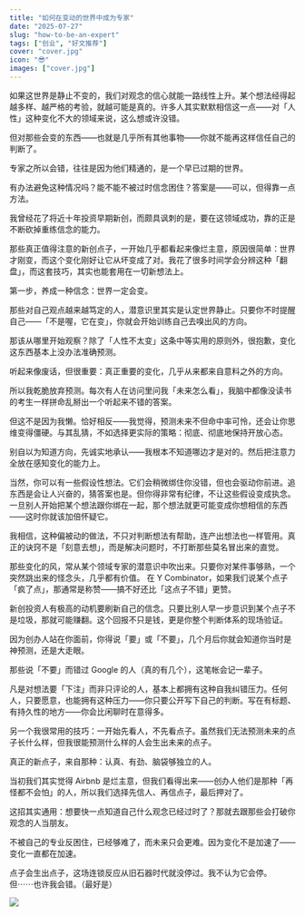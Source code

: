 ```yaml
---
title: "如何在变动的世界中成为专家"
date: "2025-07-27"
slug: "how-to-be-an-expert"
tags: ["创业", "好文推荐"]
cover: "cover.jpg"
icon: "😎"
images: ["cover.jpg"]
---
```

如果这世界是静止不变的，我们对观念的信心就能一路线性上升。某个想法经得起越多样、越严格的考验，就越可能是真的。许多人其实默默相信这一点——对「人性」这种变化不大的领域来说，这么想或许没错。



但对那些会变的东西——也就是几乎所有其他事物——你就不能再这样信任自己的判断了。



专家之所以会错，往往是因为他们精通的，是一个早已过期的世界。



有办法避免这种情况吗？能不能不被过时信念困住？答案是——可以，但得靠一点方法。



我曾经花了将近十年投资早期新创，而颇具讽刺的是，要在这领域成功，靠的正是不断砍掉重练信念的能力。



那些真正值得注意的新创点子，一开始几乎都看起来像烂主意，原因很简单：世界才刚变，而这个变化刚好让它从坏变成了对。我花了很多时间学会分辨这种「翻盘」，而这套技巧，其实也能套用在一切新想法上。



第一步，养成一种信念：世界一定会变。



那些对自己观点越来越笃定的人，潜意识里其实是认定世界静止。只要你不时提醒自己——「不是喔，它在变」，你就会开始训练自己去嗅出风的方向。



那该从哪里开始观察？除了「人性不太变」这条中等实用的原则外，很抱歉，变化这东西基本上没办法准确预测。



听起来像废话，但很重要：真正重要的变化，几乎从来都来自意料之外的方向。



所以我乾脆放弃预测。每次有人在访问里问我「未来怎么看」，我脑中都像没读书的考生一样拼命乱掰出一个听起来不错的答案。



但这不是因为我懒。恰好相反——我觉得，预测未来不但命中率可怜，还会让你思维变得僵硬。与其乱猜，不如选择更实际的策略：彻底、彻底地保持开放心态。



别自以为知道方向，先诚实地承认——我根本不知道哪边才是对的。然后把注意力全放在感知变化的能力上。



当然，你可以有一些假设性想法。它们会稍微绑住你没错，但也会驱动你前进。追东西是会让人兴奋的，猜答案也是。但你得非常有纪律，不让这些假设变成执念。
一旦别人开始把某个想法跟你绑在一起，那个想法就更可能变成你想相信的东西——这时你就该加倍怀疑它。



我相信，这种偏被动的做法，不只对判断想法有帮助，连产出想法也一样管用。真正的诀窍不是「刻意去想」，而是解决问题时，不打断那些莫名冒出来的直觉。



那些变化的风，常从某个领域专家的潜意识中吹出来。只要你对某件事够熟，一个突然跳出来的怪念头，几乎都有价值。
在 Y Combinator，如果我们说某个点子「疯了点」，那通常是称赞——搞不好还比「这点子不错」更赞。



新创投资人有极高的动机要刷新自己的信念。只要比别人早一步意识到某个点子不是垃圾，那就可能赚翻。这个回报不只是钱，更是你整个判断体系的现场验证。



因为创办人站在你面前，你得说「要」或「不要」，几个月后你就会知道你当时是神预测，还是大走眼。



那些说「不要」而错过 Google 的人（真的有几个），这笔帐会记一辈子。



凡是对想法要「下注」而非只评论的人，基本上都拥有这种自我纠错压力。任何人，只要愿意，也能拥有这种压力——你只要公开写下自己的判断。写在有标题、有持久性的地方——你会比闲聊时在意得多。



另一个我很常用的技巧：一开始先看人，不先看点子。虽然我们无法预测未来的点子长什么样，但我很能预测什么样的人会生出未来的点子。



真正的新点子，来自那种：认真、有劲、脑袋够独立的人。



当初我们其实觉得 Airbnb 是烂主意，但我们看得出来——创办人他们是那种「再怪都不会怕」的人，所以我们选择先信人、再信点子，最后押对了。



这招其实通用：想要快一点知道自己什么观念已经过时了？那就去跟那些会打破你观念的人当朋友。



不被自己的专业反困住，已经够难了，而未来只会更难。因为变化不是加速了——变化一直都在加速。



点子会生出点子，这场连锁反应从旧石器时代就没停过。我不认为它会停。
但⋯⋯也许我会错。（最好是）




![](https://prod-files-secure.s3.us-west-2.amazonaws.com/112d0858-5090-4d34-a606-b75eb8d65fd2/46476355-9cf3-4e99-9b7a-3531bc426380/1000202064.png?X-Amz-Algorithm=AWS4-HMAC-SHA256&X-Amz-Content-Sha256=UNSIGNED-PAYLOAD&X-Amz-Credential=ASIAZI2LB466RT4ZDIG3%2F20250728%2Fus-west-2%2Fs3%2Faws4_request&X-Amz-Date=20250728T221413Z&X-Amz-Expires=3600&X-Amz-Security-Token=IQoJb3JpZ2luX2VjEG0aCXVzLXdlc3QtMiJHMEUCIQDdXiEjop9TZGoX2MKE1m65HNkFNMMGUdCdr%2F7fUl2b9AIgK0luDC1PYq5C495zkB%2Fz5rAGq3IeZ%2BABPAfsDa2jhi8qiAQIlv%2F%2F%2F%2F%2F%2F%2F%2F%2F%2FARAAGgw2Mzc0MjMxODM4MDUiDC%2BuOv5yN%2F37MJxfVircA2oZdJtBu76Z5VeVdCFxpx9oOzHazClk7olSAfIBNzZoXXzmq5kMSHne0yJCqTi7lKfp8lMcAWwWrAKRsI5Egiu9KbcoytLIfwgRmm%2BBBKbR%2B2UnnaXL9xPiGxK2IfleTu%2BhRg8JetipoOGMwlJQCoY3G8ez0xsEM091iJuoaJmK73DZtfwOSY5F57tfgLhm5N%2FgoisbPNz42NrhLl6gCdbfNU%2FHRN8iDPbTLqnQxg3cuJvIpQIUAwlMR%2B%2BxIgKcJNslgICAmpD1ifTd1xYU6yVMZ%2F9rIfLJMjY0EBVrAhQDAsMg0951w0rh5kD00guQRJC5NOZN4JBcjajL5sB6ZvEs11C9d0JKIlaEYvZ%2Bg%2FMxRytogyE%2BYXp5LDLCkZf5O11TNQ9iJq2APDsszIRlkNiKfv7j%2FO5D8KsC5sanhso0195Pn66o61rv4%2FiQA7oILvsgqgN7N7AEYvGewyUW%2Bqvp7DjnF4j2AYNcdCfINAISyl59pr75wHHeZ06IEqSLLXszl7fZSBeOWZCk6KZO2FqDKUGL%2F9ghItA1tsk5Zcjt2agF%2B8aPzVQlEy8sctY%2FSw7MAiq%2B%2Bx2w3xBuUpktomLTJirMzAjR%2BFVC2wXoCDv58hdbFrIA8kX0uUZwMLPNn8QGOqUBxIB%2Bk9Y00qOuPgvVDrj%2BcT%2BcI3ollezEFIBC92aTB5v1%2B8D2AW9o54%2B9Qx2fGOd9I9Q%2BubWHg6dLVGOhyhDfSzro6DkC74%2F5uHzU8VlS3Rn2yra3AT0NIHycx05UzLV%2FfwOvfSY168vJSi%2FQJRFZyQxitzxq7guOO5FtJB4kj3c02FJGfQd4lBDCr4W%2BHQfIxg2qOgWNoli%2FxO8TKqFHaz8o%2F1dC&X-Amz-Signature=b9229e4b0da1765989de8a3aa65645d808e5f6619262676c8b986da030aa0b3e&X-Amz-SignedHeaders=host&x-amz-checksum-mode=ENABLED&x-id=GetObject)

